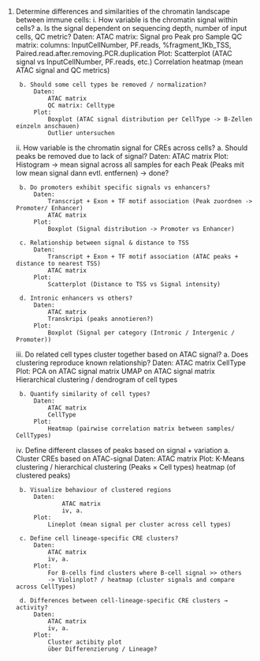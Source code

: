 1. Determine differences and similarities of the chromatin landscape between immune cells:
    i. How variable is the chromatin signal within cells?
        a. Is the signal dependent on sequencing depth, number of input cells, QC metric?
            Daten: 
                ATAC matrix: Signal pro Peak pro Sample
                QC matrix: columns: InputCellNumber, PF.reads, %fragment_1Kb_TSS, Paired.read.after.removing.PCR.duplication
            Plot: 
                Scatterplot (ATAC signal vs InputCellNumber, PF.reads, etc.)
                Correlation heatmap (mean ATAC signal and QC metrics)

        b. Should some cell types be removed / normalization?
            Daten: 
                ATAC matrix
                QC matrix: Celltype 
            Plot: 
                Boxplot (ATAC signal distribution per CellType -> B-Zellen einzeln anschauen)
                Outlier untersuchen 

    ii. How variable is the chromatin signal for CREs across cells?
        a. Should peaks be removed due to lack of signal?
            Daten: 
                ATAC matrix
            Plot: 
                Histogram -> mean signal across all samples for each Peak (Peaks mit low mean signal dann evtl. entfernen)
            -> done?

        b. Do promoters exhibit specific signals vs enhancers?
            Daten:
                Transcript + Exon + TF motif association (Peak zuordnen -> Promoter/ Enhancer)
                ATAC matrix
            Plot:
                Boxplot (Signal distribution -> Promoter vs Enhancer)

        c. Relationship between signal & distance to TSS
            Daten: 
                Transcript + Exon + TF motif association (ATAC peaks + distance to nearest TSS)
                ATAC matrix 
            Plot: 
                Scatterplot (Distance to TSS vs Signal intensity)

        d. Intronic enhancers vs others?
            Daten:
                ATAC matrix
                Transkripi (peaks annotieren?)
            Plot:
                Boxplot (Signal per category (Intronic / Intergenic / Promoter))

    iii. Do related cell types cluster together based on ATAC signal?
        a. Does clustering reproduce known relationship?
            Daten: 
                ATAC matrix
                CellType 
            Plot: 
                PCA on ATAC signal matrix
                UMAP on ATAC signal matrix
                Hierarchical clustering / dendrogram of cell types

        b. Quantify similarity of cell types?
            Daten: 
                ATAC matrix
                CellType 
            Plot: 
                Heatmap (pairwise correlation matrix between samples/ CellTypes)

    iv. Define different classes of peaks based on signal + variation
        a. Cluster CREs based on ATAC-signal
            Daten: 
                ATAC matrix
            Plot: 
                K-Means clustering / hierarchical clustering (Peaks × Cell types)
                heatmap (of clustered peaks)

        b. Visualize behaviour of clustered regions
            Daten: 
                    ATAC matrix
                    iv, a.
            Plot: 
                Lineplot (mean signal per cluster across cell types)

        c. Define cell lineage-specific CRE clusters?
            Daten:
                ATAC matrix
                iv, a.
            Plot: 
                For B-cells find clusters where B-cell signal >> others
                -> Violinplot? / heatmap (cluster signals and compare across CellTypes)

        d. Differences between cell-lineage-specific CRE clusters → activity?
            Daten: 
                ATAC matrix 
                iv, a.
            Plot: 
                Cluster actibity plot
                über Differenzierung / Lineage?
